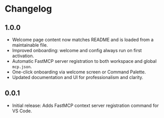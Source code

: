 # Changelog

## 1.0.0

- Welcome page content now matches README and is loaded from a maintainable file.
- Improved onboarding: welcome and config always run on first activation.
- Automatic FastMCP server registration to both workspace and global `mcp.json`.
- One-click onboarding via welcome screen or Command Palette.
- Updated documentation and UI for professionalism and clarity.

## 0.0.1

- Initial release: Adds FastMCP context server registration command for VS Code.

